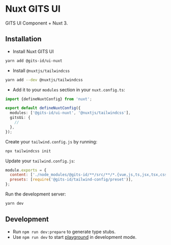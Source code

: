 # Nuxt GITS UI

GITS UI Component + Nuxt 3.

## Installation

- Install Nuxt GITS UI

```bash
yarn add @gits-id/ui-nuxt
```

- Install `@nuxtjs/tailwindcss`

```bash
yarn add --dev @nuxtjs/tailwindcss
```

- Add it to your `modules` section in your `nuxt.config.ts`:

```ts
import {defineNuxtConfig} from 'nuxt';

export default defineNuxtConfig({
  modules: ['@gits-id/ui-nuxt', '@nuxtjs/tailwindcss'],
  gitsUi: {
    //
  },
});
```

Create your `tailwind.config.js` by running:

```bash
npx tailwindcss init
```

Update your `tailwind.config.js`:

```js
module.exports = {
  content: ['./node_modules/@gits-id/**/src/**/*.{vue,js,ts,jsx,tsx,css}'],
  presets: [require('@gits-id/tailwind-config/preset')],
};
```

Run the development server:

```bash
yarn dev
```

## Development

- Run `npm run dev:prepare` to generate type stubs.
- Use `npm run dev` to start [playground](./playground) in development mode.
